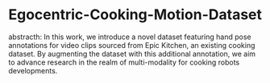 # Egocentric-Cooking-Motion-Dataset
abstracth: 
In this work, we introduce a novel dataset featuring hand pose annotations 
for video clips sourced from Epic Kitchen, an existing cooking dataset. 
By augmenting the dataset with this additional annotation, we aim to advance 
research in the realm of multi-modality for cooking robots developments.
